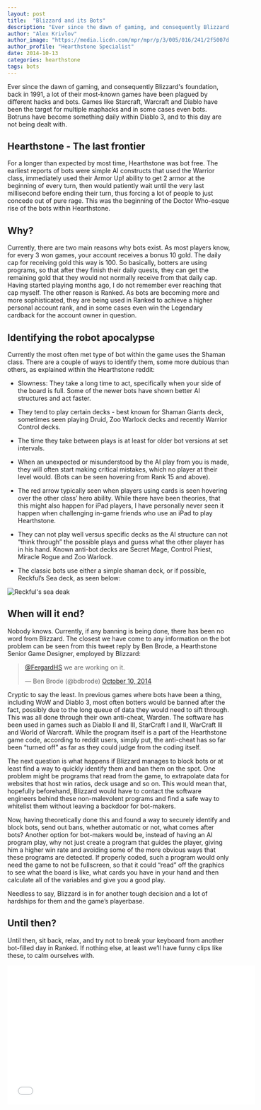 ```yaml
---
layout: post
title:  "Blizzard and its Bots"
description: "Ever since the dawn of gaming, and consequently Blizzard's foundation, back in 1991, a lot of their most-known games have been plagued by different hacks and bots."
author: "Alex Krivlov"
author_image: "https://media.licdn.com/mpr/mpr/p/3/005/016/241/2f5007d.jpg"
author_profile: "Hearthstone Specialist"
date: 2014-10-13
categories: hearthstone
tags: bots
---
```


Ever since the dawn of gaming, and consequently Blizzard's foundation, back in 1991, a lot of their most-known games have been plagued by different hacks and bots. Games like Starcraft, Warcraft and Diablo have been the target for multiple maphacks and in some cases even bots. Botruns have become something daily within Diablo 3, and to this day are not being dealt with.

## Hearthstone - The last frontier

For a longer than expected by most time, Hearthstone was bot free. The earliest reports of bots were simple AI constructs that used the Warrior class, immediately used their Armor Up! ability to get 2 armor at the beginning of every turn, then would patiently wait until the very last millisecond before ending their turn, thus forcing a lot of people to just concede out of pure rage. This was the beginning of the Doctor Who-esque rise of the bots within Hearthstone. 

## Why?

Currently, there are two main reasons why bots exist. As most players know, for every 3 won games, your account receives a bonus 10 gold. The daily cap for receiving gold this way is 100. So basically, botters are using programs, so that after they finish their daily quests, they can get the remaining gold that they would not normally receive from that daily cap. Having started playing months ago, I do not remember ever reaching that cap myself. 
The other reason is Ranked. As bots are becoming more and more sophisticated, they are being used in Ranked to achieve a higher personal account rank, and in some cases even win the Legendary cardback for the account owner in question. 

## Identifying the robot apocalypse

Currently the most often met type of bot within the game uses the Shaman class. There are a couple of ways to identify them, some more dubious than others, as explained within the Hearthstone reddit:

* Slowness: They take a long time to act, specifically when your side of the board is full. Some of the newer bots have shown better AI structures and act faster.

* They tend to play certain decks - best known for Shaman Giants deck, sometimes seen playing Druid, Zoo Warlock decks and recently Warrior Control decks.

* The time they take between plays is at least for older bot versions at set intervals.

* When an unexpected or misunderstood by the AI play from you is made, they will often start making critical mistakes, which no player at their level would. (Bots can be seen hovering from Rank 15 and above).

* The red arrow typically seen when players using cards is seen hovering over the other class’ hero ability. While there have been theories, that this might also happen for iPad players, I have personally never seen it happen when challenging in-game friends who use an iPad to play Hearthstone.

* They can not play well versus specific decks as the AI structure can not “think through” the possible plays and guess what the other player has in his hand. Known anti-bot decks are Secret Mage, Control Priest, Miracle Rogue and Zoo Warlock.

* The classic bots use either a simple shaman deck, or if possible, Reckful’s Sea deck, as seen below: 

![Reckful's sea deak](http://i.imgur.com/27xIZrL.png)

## When will it end?

Nobody knows. Currently, if any banning is being done, there has been no word from Blizzard. The closest we have come to any information on the bot problem can be seen from this tweet reply by Ben Brode, a Hearthstone Senior Game Designer, employed by Blizzard:

<blockquote class="twitter-tweet" lang="en"><p><a href="https://twitter.com/FergardHS">@FergardHS</a> we are working on it.</p>&mdash; Ben Brode (@bdbrode) <a href="https://twitter.com/bdbrode/status/520575501606584320">October 10, 2014</a></blockquote>
<script async src="//platform.twitter.com/widgets.js" charset="utf-8"></script>

Cryptic to say the least. In previous games where bots have been a thing, including WoW and Diablo 3, most often botters would be banned after the fact, possibly due to the long queue of data they would need to sift through. This was all done through their own anti-cheat, Warden. The software has been used in games such as Diablo II and III, StarCraft I and II, WarCraft III and World of Warcraft. While the program itself is a part of the Hearthstone game code, according to reddit users, simply put, the anti-cheat has so far been “turned off” as far as they could judge from the coding itself. 

The next question is what happens if Blizzard manages to block bots or at least find a way to quickly identify them and ban them on the spot. One problem might be programs that read from the game, to extrapolate data for websites that host win ratios, deck usage and so on. This would mean that, hopefully beforehand, Blizzard would have to contact the software engineers behind these non-malevolent programs and find a safe way to whitelist them without leaving a backdoor for bot-makers. 

Now, having theoretically done this and found a way to securely identify and block bots, send out bans, whether automatic or not, what comes after bots? Another option for bot-makers would be, instead of having an AI program play, why not just create a program that guides the player, giving him a higher win rate and avoiding some of the more obvious ways that these programs are detected. If properly coded, such a program would only need the game to not be fullscreen, so that it could “read” off the graphics to see what the board is like, what cards you have in your hand and then calculate all of the variables and give you a good play. 

Needless to say, Blizzard is in for another tough decision and a lot of hardships for them and the game’s playerbase.

## Until then?

Until then, sit back, relax, and try not to break your keyboard from another bot-filled day in Ranked. If nothing else, at least we’ll have funny clips like these, to calm ourselves with.

<iframe width="560" height="315" src="//www.youtube.com/embed/o0gATLCB6qg" frameborder="0" allowfullscreen></iframe>
